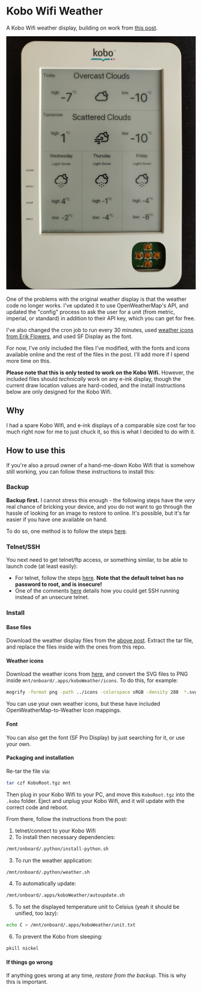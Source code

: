 # Kobo Wifi Weather

A Kobo Wifi weather display, building on work from [this post](https://www.mobileread.com/forums/showthread.php?t=194376).

![A demo of the Kobo Wifi displaying weather](./demo.jpg)

One of the problems with the original weather display is that the weather code no longer works. I've updated it to use OpenWeatherMap's API, and updated the "config" process to ask the user for a unit (from metric, imperial, or standard) in addition to their API key, which you can get for free.

I've also changed the cron job to run every 30 minutes, used [weather icons from Erik Flowers](https://erikflowers.github.io/weather-icons/), and used SF Display as the font.

For now, I've only included the files I've modified, with the fonts and icons available online and the rest of the files in the post. I'll add more if I spend more time on this.

**Please note that this is only tested to work on the Kobo Wifi.** However, the included files should *technically* work on any e-ink display, though the current draw location values are hard-coded, and the install instructions below are only designed for the Kobo Wifi.

## Why

I had a spare Kobo Wifi, and e-ink displays of a comparable size cost far too much right now for me to just chuck it, so this is what I decided to do with it.

## How to use this

If you're also a proud owner of a hand-me-down Kobo Wifi that is somehow still working, you can follow these instructions to install this:

### Backup

**Backup first.** I cannot stress this enough - the following steps have the _very_ real chance of bricking your device, and you do not want to go through the hassle of looking for an image to restore to online. It's possible, but it's far easier if you have one available on hand.

To do so, one method is to follow the steps [here](https://wiki.mobileread.com/wiki/Kobo_WiFi_Hacking#Copying_the_micro_SD_card_on_Linux).

### Telnet/SSH

You next need to get telnet/ftp access, or something similar, to be able to launch code (at least easily):

- For telnet, follow the steps [here](https://wiki.mobileread.com/wiki/Kobo_WiFi_Hacking#Enabling_Telnet_.26_FTP). **Note that the default telnet has no password to root, and is insecure!**
- One of the comments [here](http://blog.ringerc.id.au/2011/01/enabling-telnet-and-ftp-access-to-kobo.html) details how you could get SSH running instead of an unsecure telnet.

### Install

#### Base files

Download the weather display files from the [above post](https://www.mobileread.com/forums/showthread.php?t=194376). Extract the tar file, and replace the files inside with the ones from this repo.

#### Weather icons

Download the weather icons from [here](https://erikflowers.github.io/weather-icons/), and convert the SVG files to PNG inside `mnt/onboard/.apps/koboWeather/icons`. To do this, for example:

```bash
mogrify -format png -path ../icons -colorspace sRGB -density 288  *.svg
```

You can use your own weather icons, but these have included OpenWeatherMap-to-Weather Icon mappings.

#### Font

You can also get the font (SF Pro Display) by just searching for it, or use your own.

#### Packaging and installation

Re-tar the file via:

```bash
tar czf KoboRoot.tgz mnt
```

Then plug in your Kobo Wifi to your PC, and move this `KoboRoot.tgz` into the `.kobo` folder. Eject and unplug your Kobo Wifi, and it will update with the correct code and reboot.

From there, follow the instructions from the post:

1. telnet/connect to your Kobo Wifi
2. To install then necessary dependencies:

```bash
/mnt/onboard/.python/install-python.sh
```

3. To run the weather application:

```bash
/mnt/onboard/.python/weather.sh
```

4. To automatically update:

```bash
/mnt/onboard/.apps/koboWeather/autoupdate.sh
```

5. To set the displayed temperature unit to Celsius (yeah it should be unified, too lazy):

```bash
echo C > /mnt/onboard/.apps/koboWeather/unit.txt
```

6. To prevent the Kobo from sleeping:

```bash
pkill nickel
```

#### If things go wrong

If anything goes wrong at any time, _restore from the backup_. This is why this is important.
